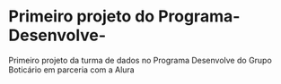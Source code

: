 # Primeiro projeto do Programa-Desenvolve-
Primeiro projeto da turma de dados no Programa Desenvolve do Grupo Boticário em parceria com a Alura
